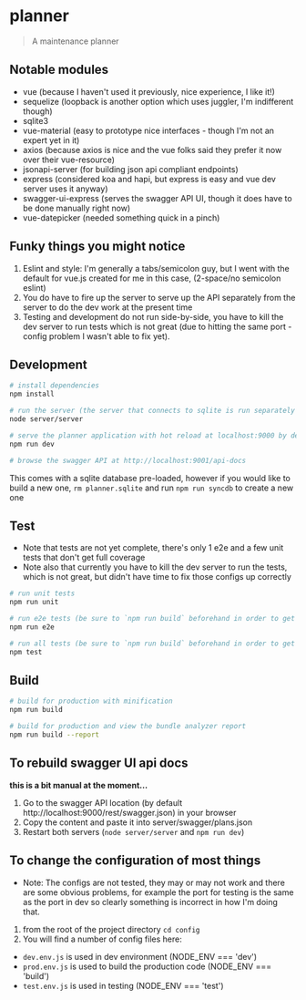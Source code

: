 # planner

> A maintenance planner

## Notable modules

* vue (because I haven't used it previously, nice experience, I like it!)
* sequelize (loopback is another option which uses juggler, I'm indifferent though)
* sqlite3
* vue-material (easy to prototype nice interfaces - though I'm not an expert yet in it)
* axios (because axios is nice and the vue folks said they prefer it now over their vue-resource)
* jsonapi-server (for building json api compliant endpoints)
* express (considered koa and hapi, but express is easy and vue dev server uses it anyway)
* swagger-ui-express (serves the swagger API UI, though it does have to be done manually right now)
* vue-datepicker (needed something quick in a pinch)

## Funky things you might notice

1. Eslint and style: I'm generally a tabs/semicolon guy, but I went with the default for vue.js created for me in this case, (2-space/no semicolon eslint)
2. You do have to fire up the server to serve up the API separately from the server to do the dev work at the present time
3. Testing and development do not run side-by-side, you have to kill the dev server to run tests which is not great (due to hitting the same port - config problem I wasn't able to fix yet).

## Development

``` bash
# install dependencies
npm install

# run the server (the server that connects to sqlite is run separately from the server that runs the client)
node server/server

# serve the planner application with hot reload at localhost:9000 by default
npm run dev

# browse the swagger API at http://localhost:9001/api-docs
```

This comes with a sqlite database pre-loaded, however if you would like to build a new one, `rm planner.sqlite` and run `npm run syncdb` to create a new one

## Test

* Note that tests are not yet complete, there's only 1 e2e and a few unit tests that don't get full coverage
* Note also that currently you have to kill the dev server to run the tests, which is not great, but didn't have time to fix those configs up correctly

```bash
# run unit tests
npm run unit

# run e2e tests (be sure to `npm run build` beforehand in order to get the service-worker.js file created e2e)
npm run e2e

# run all tests (be sure to `npm run build` beforehand in order to get the service-worker.js file created for e2e)
npm test
```


## Build

```bash
# build for production with minification
npm run build

# build for production and view the bundle analyzer report
npm run build --report
```

## To rebuild swagger UI api docs

__this is a bit manual at the moment...__

1. Go to the swagger API location (by default http://localhost:9000/rest/swagger.json) in your browser
2. Copy the content and paste it into server/swagger/plans.json
3. Restart both servers (`node server/server` and `npm run dev`)

## To change the configuration of most things

* Note: The configs are not tested, they may or may not work and there are some obvious problems, for example the port for testing is the same as the port in dev so clearly something is incorrect in how I'm doing that.

1. from the root of the project directory `cd config`
2. You will find a number of config files here:
* `dev.env.js` is used in dev environment (NODE_ENV === 'dev')
* `prod.env.js` is used to build the production code (NODE_ENV === 'build')
* `test.env.js` is used in testing (NODE_ENV === 'test')
